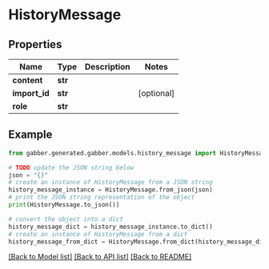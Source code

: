 # HistoryMessage


## Properties

Name | Type | Description | Notes
------------ | ------------- | ------------- | -------------
**content** | **str** |  | 
**import_id** | **str** |  | [optional] 
**role** | **str** |  | 

## Example

```python
from gabber.generated.gabber.models.history_message import HistoryMessage

# TODO update the JSON string below
json = "{}"
# create an instance of HistoryMessage from a JSON string
history_message_instance = HistoryMessage.from_json(json)
# print the JSON string representation of the object
print(HistoryMessage.to_json())

# convert the object into a dict
history_message_dict = history_message_instance.to_dict()
# create an instance of HistoryMessage from a dict
history_message_from_dict = HistoryMessage.from_dict(history_message_dict)
```
[[Back to Model list]](../README.md#documentation-for-models) [[Back to API list]](../README.md#documentation-for-api-endpoints) [[Back to README]](../README.md)


